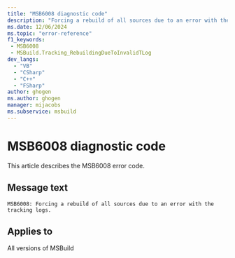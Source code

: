 ```yaml
---
title: "MSB6008 diagnostic code"
description: "Forcing a rebuild of all sources due to an error with the tracking logs."
ms.date: 12/06/2024
ms.topic: "error-reference"
f1_keywords:
 - MSB6008
 - MSBuild.Tracking_RebuildingDueToInvalidTLog
dev_langs:
  - "VB"
  - "CSharp"
  - "C++"
  - "FSharp"
author: ghogen
ms.author: ghogen
manager: mijacobs
ms.subservice: msbuild
---
```


# MSB6008 diagnostic code

<!-- :::ErrorDefinitionDescription::: -->
<!-- :::editable-content name="introDescription"::: -->
This article describes the MSB6008 error code.
<!-- :::editable-content-end::: -->

## Message text

`MSB6008: Forcing a rebuild of all sources due to an error with the tracking logs.`

<!-- :::editable-content name="postOutputDescription"::: -->
<!--
{StrBegin="MSB6008: "}
-->
<!-- :::editable-content-end::: -->
<!-- :::ErrorDefinitionDescription-end::: -->

## Applies to

All versions of MSBuild

